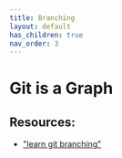 ```yaml
---
title: Branching
layout: default
has_children: true
nav_order: 3
---
```


# Git is a Graph

## Resources:
* ["learn git branching"](https://learngitbranching.js.org/?locale=en_US)
